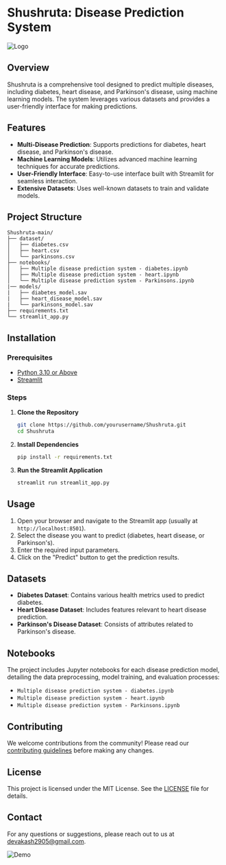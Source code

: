 # Shushruta: Disease Prediction System

![Logo](https://via.placeholder.com/150)

## Overview

Shushruta is a comprehensive tool designed to predict multiple diseases, including diabetes, heart disease, and Parkinson's disease, using machine learning models. The system leverages various datasets and provides a user-friendly interface for making predictions.

## Features

- **Multi-Disease Prediction**: Supports predictions for diabetes, heart disease, and Parkinson's disease.
- **Machine Learning Models**: Utilizes advanced machine learning techniques for accurate predictions.
- **User-Friendly Interface**: Easy-to-use interface built with Streamlit for seamless interaction.
- **Extensive Datasets**: Uses well-known datasets to train and validate models.

## Project Structure

```
Shushruta-main/
├── dataset/
│   ├── diabetes.csv
│   ├── heart.csv
│   └── parkinsons.csv
├── notebooks/
│   ├── Multiple disease prediction system - diabetes.ipynb
│   ├── Multiple disease prediction system - heart.ipynb
│   └── Multiple disease prediction system - Parkinsons.ipynb
|── models/
|   ├── diabetes_model.sav
|   ├── heart_disease_model.sav
|   └── parkinsons_model.sav
├── requirements.txt
└── streamlit_app.py
```

## Installation

### Prerequisites

- [Python 3.10 or Above](https://www.python.org/)
- [Streamlit](https://streamlit.io/)

### Steps

1. **Clone the Repository**

    ```bash
    git clone https://github.com/yourusername/Shushruta.git
    cd Shushruta
    ```

2. **Install Dependencies**

    ```bash
    pip install -r requirements.txt
    ```

3. **Run the Streamlit Application**

    ```bash
    streamlit run streamlit_app.py
    ```

## Usage

1. Open your browser and navigate to the Streamlit app (usually at `http://localhost:8501`).
2. Select the disease you want to predict (diabetes, heart disease, or Parkinson's).
3. Enter the required input parameters.
4. Click on the "Predict" button to get the prediction results.

## Datasets

- **Diabetes Dataset**: Contains various health metrics used to predict diabetes.
- **Heart Disease Dataset**: Includes features relevant to heart disease prediction.
- **Parkinson's Disease Dataset**: Consists of attributes related to Parkinson's disease.

## Notebooks

The project includes Jupyter notebooks for each disease prediction model, detailing the data preprocessing, model training, and evaluation processes:

- `Multiple disease prediction system - diabetes.ipynb`
- `Multiple disease prediction system - heart.ipynb`
- `Multiple disease prediction system - Parkinsons.ipynb`

## Contributing

We welcome contributions from the community! Please read our [contributing guidelines](CONTRIBUTING.md) before making any changes.

## License

This project is licensed under the MIT License. See the [LICENSE](LICENSE) file for details.

## Contact

For any questions or suggestions, please reach out to us at [devakash2905@gmail.com](mailto:devakash2905@gmail.com).

![Demo](https://via.placeholder.com/600x400)
